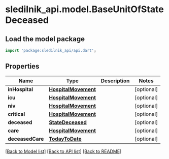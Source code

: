 # sledilnik_api.model.BaseUnitOfStateDeceased

## Load the model package
```dart
import 'package:sledilnik_api/api.dart';
```

## Properties
Name | Type | Description | Notes
------------ | ------------- | ------------- | -------------
**inHospital** | [**HospitalMovement**](HospitalMovement.md) |  | [optional] 
**icu** | [**HospitalMovement**](HospitalMovement.md) |  | [optional] 
**niv** | [**HospitalMovement**](HospitalMovement.md) |  | [optional] 
**critical** | [**HospitalMovement**](HospitalMovement.md) |  | [optional] 
**deceased** | [**StateDeceased**](StateDeceased.md) |  | [optional] 
**care** | [**HospitalMovement**](HospitalMovement.md) |  | [optional] 
**deceasedCare** | [**TodayToDate**](TodayToDate.md) |  | [optional] 

[[Back to Model list]](../README.md#documentation-for-models) [[Back to API list]](../README.md#documentation-for-api-endpoints) [[Back to README]](../README.md)


